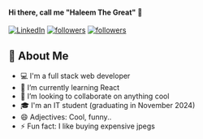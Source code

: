 #### Hi there, call me **"Haleem The Great"** 👋

<p align="left">
  <a href="[https://www.linkedin.com/in/haleembello](https://www.linkedin.com/in/haleembello)"><img alt="LinkedIn" title="LinkedIn" src="https://img.shields.io/badge/-LinkedIn-0077B5?style=for-the-badge&logo=linkedin&logoColor=white"/></a>
  <a href="[https://twitter.com/genialtechie](https://twitter.com/genialtechie)"><img alt="followers" title="Follow me on Twitter" src="https://img.shields.io/twitter/follow/genialtechie?color=55960c&label=Follow&logo=twitter&logoColor=white&style=for-the-badge"/></a>
  <a href="[https://github.com/genialtechie](https://github.com/genialtechie)"><img alt="followers" title="Follow me on Github" src="https://img.shields.io/github/followers/genialtechie?color=236ad3&style=for-the-badge&logo=github&label=Follow"/></a>
</p>

## 📖 About Me
- 💻 I'm a full stack web developer
- 🌱 I’m currently learning React
- 👯 I’m looking to collaborate on anything cool
- 🎓 I'm an IT student (graduating in November 2024)
- 😄 Adjectives: Cool, funny..
- ⚡ Fun fact: I like buying expensive jpegs

